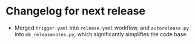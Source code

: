 <!-- SPDX-FileCopyrightText: 2022 geisserml <geisserml@gmail.com> -->
<!-- SPDX-License-Identifier: CC-BY-4.0 -->

# Changelog for next release

- Merged `trigger.yaml` into `release.yaml` workflow, and `autorelease.py` into `mk_releasenotes.py`, which significantly simplifies the code base.
